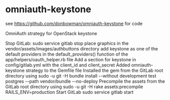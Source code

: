 omniauth-keystone
=================

see https://github.com/donbowman/omniauth-keystone for code

OmniAuth strategy for OpenStack keystone

Stop GitLab:
  sudo service gitlab stop
place graphics in the vendor/assets/images/authbuttons directory
add keystone as one of the default providers in the default_providers() function of the app/helpers/oauth_helper.rb file
Add a section for keystone in config/gitlab.yml with the client_id and client_secret
Added omniauth-keystone strategy to the Gemfile file
Installed the gem from the GitLab root directory using
  sudo -u git -H bundle install --without development test postgres --path vendor/bundle --no-deploy
Precompile the assets from the GitLab root directory using
  sudo -u git -H rake assets:precompile RAILS_ENV=production
Start GitLab
  sudo service gitlab start
